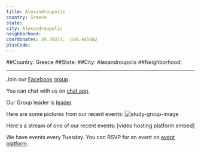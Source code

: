 ```yaml
---
title: Alexandroupolis
country: Greece
state: 
city: Alexandroupolis
neighborhood: 
coordinates: 39.78373, -100.445882
plusCode:
---
```


##Country: Greece
##State: 
##City: Alexandroupolis
##Neighborhood: 
*****
Join our [Facebook group](https://www.facebook.com/groups/free.code.camp.alexandroupolis).

You can chat with us on [chat app]().

Our Group leader is [leader]()

Here are some pictures from our recent events:
![study-group-image]()

Here's a stream of one of our recent events:
[video hosting platform embed]

We have events every Tuesday. You can RSVP for an event on [event platform]().
